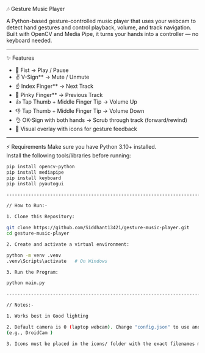 🎶 Gesture Music Player

A Python-based gesture-controlled music player that uses your webcam to detect hand gestures and control playback, volume, and track navigation.  
Built with OpenCV and Media Pipe, it turns your hands into a controller — no keyboard needed.  

------------------------------------------------------------------------------------------------------------------------------------------------------

✨ Features
- 👊 Fist → Play / Pause  
- ✌️ V-Sign** → Mute / Unmute  
- ☝️ Index Finger** → Next Track  
- 🤙 Pinky Finger** → Previous Track  
- 👍 Tap Thumb + Middle Finger Tip → Volume Up
- 👎 Tap Thumb + Middle Finger Tip → Volume Down  
- 👌 OK-Sign with both hands → Scrub through track (forward/rewind)  
- 🎨 Visual overlay with icons for gesture feedback  

------------------------------------------------------------------------------------------------------------------------------------------------------

⚡ Requirements
Make sure you have Python 3.10+ installed.  
Install the following tools/libraries before running:

```bash
pip install opencv-python
pip install mediapipe
pip install keyboard
pip install pyautogui

------------------------------------------------------------------------------------------------------------------------------------------------------

// How to Run:-

1. Clone this Repository:

git clone https://github.com/Siddhant13421/gesture-music-player.git
cd gesture-music-player

2. Create and activate a virtual environment:

python -m venv .venv
.venv\Scripts\activate   # On Windows

3. Run the Program:

python main.py

------------------------------------------------------------------------------------------------------------------------------------------------------

// Notes:-

1. Works best in Good lighting

2. Default camera is 0 (laptop webcam). Change "config.json" to use another source 
(e.g., DroidCam )

3. Icons must be placed in the icons/ folder with the exact filenames mentioned in "visuals.py".
